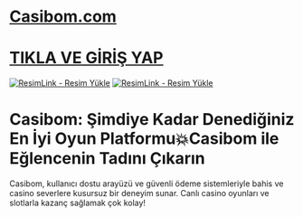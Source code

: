 # <a href="https://shortlinkapp.com/casibom">Casibom.com</a>
# <a href="https://shortlinkapp.com/casibom">TIKLA VE GİRİŞ YAP</a>

<a href="https://shortlinkapp.com/casibom" title="ResimLink - Resim Yükle"><img src="https://r.resimlink.com/QIBtgMAZRuzY.jpg" title="ResimLink - Resim Yükle" alt="ResimLink - Resim Yükle"></a>
<a href="https://shortlinkapp.com/casibom" title="ResimLink - Resim Yükle"><img src="https://r.resimlink.com/QIBtgMAZRuzY.jpg" title="ResimLink - Resim Yükle" alt="ResimLink - Resim Yükle"></a>

# Casibom: Şimdiye Kadar Denediğiniz En İyi Oyun Platformu💥Casibom ile Eğlencenin Tadını Çıkarın

Casibom, kullanıcı dostu arayüzü ve güvenli ödeme sistemleriyle bahis ve casino severlere kusursuz bir deneyim sunar. Canlı casino oyunları ve slotlarla kazanç sağlamak çok kolay!
